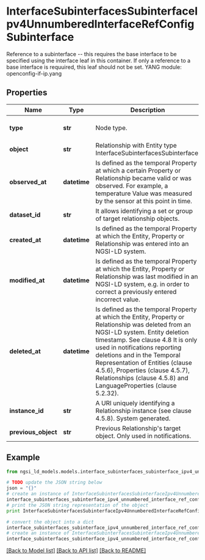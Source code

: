 # InterfaceSubinterfacesSubinterfaceIpv4UnnumberedInterfaceRefConfigSubinterface

Reference to a subinterface -- this requires the base interface to be specified using the interface leaf in this container. If only a reference to a base interface is requuired, this leaf should not be set.  YANG module: openconfig-if-ip.yang 

## Properties

Name | Type | Description | Notes
------------ | ------------- | ------------- | -------------
**type** | **str** | Node type.  | [optional] [default to 'Relationship']
**object** | **str** | Relationship with Entity type InterfaceSubinterfacesSubinterface. | 
**observed_at** | **datetime** | Is defined as the temporal Property at which a certain Property or Relationship became valid or was observed. For example, a temperature Value was measured by the sensor at this point in time.  | [optional] 
**dataset_id** | **str** | It allows identifying a set or group of target relationship objects.  | [optional] 
**created_at** | **datetime** | Is defined as the temporal Property at which the Entity, Property or Relationship was entered into an NGSI-LD system.  | [optional] [readonly] 
**modified_at** | **datetime** | Is defined as the temporal Property at which the Entity, Property or Relationship was last modified in an NGSI-LD system, e.g. in order to correct a previously entered incorrect value.  | [optional] [readonly] 
**deleted_at** | **datetime** | Is defined as the temporal Property at which the Entity, Property or Relationship was deleted from an NGSI-LD system.  Entity deletion timestamp. See clause 4.8 It is only used in notifications reporting deletions and in the Temporal Representation of Entities (clause 4.5.6), Properties (clause 4.5.7), Relationships (clause 4.5.8) and LanguageProperties (clause 5.2.32).  | [optional] [readonly] 
**instance_id** | **str** | A URI uniquely identifying a Relationship instance (see clause 4.5.8). System generated.  | [optional] [readonly] 
**previous_object** | **str** | Previous Relationship&#39;s target object. Only used in notifications.  | [optional] [readonly] 

## Example

```python
from ngsi_ld_models.models.interface_subinterfaces_subinterface_ipv4_unnumbered_interface_ref_config_subinterface import InterfaceSubinterfacesSubinterfaceIpv4UnnumberedInterfaceRefConfigSubinterface

# TODO update the JSON string below
json = "{}"
# create an instance of InterfaceSubinterfacesSubinterfaceIpv4UnnumberedInterfaceRefConfigSubinterface from a JSON string
interface_subinterfaces_subinterface_ipv4_unnumbered_interface_ref_config_subinterface_instance = InterfaceSubinterfacesSubinterfaceIpv4UnnumberedInterfaceRefConfigSubinterface.from_json(json)
# print the JSON string representation of the object
print InterfaceSubinterfacesSubinterfaceIpv4UnnumberedInterfaceRefConfigSubinterface.to_json()

# convert the object into a dict
interface_subinterfaces_subinterface_ipv4_unnumbered_interface_ref_config_subinterface_dict = interface_subinterfaces_subinterface_ipv4_unnumbered_interface_ref_config_subinterface_instance.to_dict()
# create an instance of InterfaceSubinterfacesSubinterfaceIpv4UnnumberedInterfaceRefConfigSubinterface from a dict
interface_subinterfaces_subinterface_ipv4_unnumbered_interface_ref_config_subinterface_form_dict = interface_subinterfaces_subinterface_ipv4_unnumbered_interface_ref_config_subinterface.from_dict(interface_subinterfaces_subinterface_ipv4_unnumbered_interface_ref_config_subinterface_dict)
```
[[Back to Model list]](../README.md#documentation-for-models) [[Back to API list]](../README.md#documentation-for-api-endpoints) [[Back to README]](../README.md)


